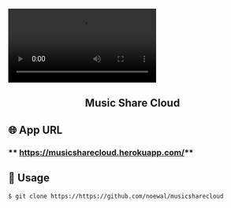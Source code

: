![musicsharecloud](https://user-images.githubusercontent.com/69880320/103963122-ddecda80-519b-11eb-9776-cbacf9d2a7e2.mp4)

<h2 align="center">Music Share Cloud</h2>

## 🌐 App URL

### ** https://musicsharecloud.herokuapp.com/**  

## 💬 Usage

`$ git clone https://https://github.com/noewal/musicsharecloud`  <br><br>

